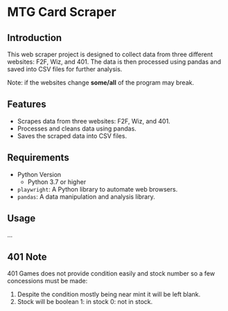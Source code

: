 # MTG Card Scraper

## Introduction

This web scraper project is designed to collect data from three different websites: 
F2F, Wiz, and 401. The data is then processed using pandas and saved into CSV files for further analysis.

Note: if the websites change **some/all** of the program may break.


## Features

- Scrapes data from three websites: F2F, Wiz, and 401.
- Processes and cleans data using pandas.
- Saves the scraped data into CSV files.

## Requirements

- Python Version
  - Python 3.7 or higher
- `playwright`: A Python library to automate web browsers.
- `pandas`: A data manipulation and analysis library.

## Usage

...

## 401 Note

401 Games does not provide condition easily and stock 
number so a few concessions must be made:

1. Despite the condition mostly being near mint it will be left blank.
2. Stock will be boolean 1: in stock 0: not in stock.

